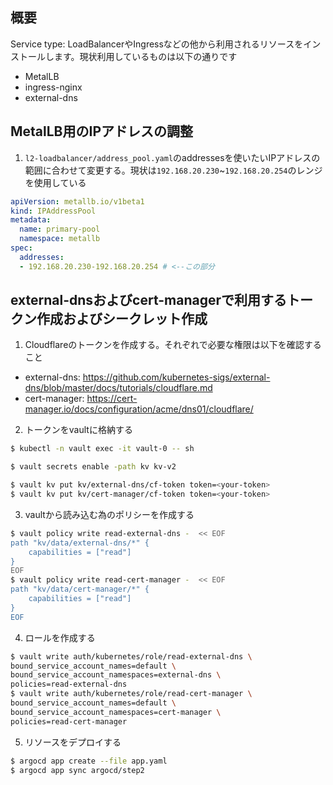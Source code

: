 ## 概要

Service type: LoadBalancerやIngressなどの他から利用されるリソースをインストールします。現状利用しているものは以下の通りです

- MetalLB
- ingress-nginx
- external-dns

## MetalLB用のIPアドレスの調整
1. `l2-loadbalancer/address_pool.yaml`のaddressesを使いたいIPアドレスの範囲に合わせて変更する。現状は`192.168.20.230`~`192.168.20.254`のレンジを使用している

```yaml
apiVersion: metallb.io/v1beta1
kind: IPAddressPool
metadata:
  name: primary-pool
  namespace: metallb
spec:
  addresses:
  - 192.168.20.230-192.168.20.254 # <--この部分
```

## external-dnsおよびcert-managerで利用するトークン作成およびシークレット作成

1. Cloudflareのトークンを作成する。それぞれで必要な権限は以下を確認すること
- external-dns: https://github.com/kubernetes-sigs/external-dns/blob/master/docs/tutorials/cloudflare.md
- cert-manager: https://cert-manager.io/docs/configuration/acme/dns01/cloudflare/

2. トークンをvaultに格納する
```bash
$ kubectl -n vault exec -it vault-0 -- sh
```

```bash
$ vault secrets enable -path kv kv-v2
```

```bash
$ vault kv put kv/external-dns/cf-token token=<your-token>
$ vault kv put kv/cert-manager/cf-token token=<your-token>
```

3. vaultから読み込む為のポリシーを作成する
```bash
$ vault policy write read-external-dns -  << EOF
path "kv/data/external-dns/*" {
    capabilities = ["read"]
}
EOF
$ vault policy write read-cert-manager -  << EOF
path "kv/data/cert-manager/*" {
    capabilities = ["read"]
}
EOF 
```

4. ロールを作成する
```bash
$ vault write auth/kubernetes/role/read-external-dns \
bound_service_account_names=default \
bound_service_account_namespaces=external-dns \
policies=read-external-dns
$ vault write auth/kubernetes/role/read-cert-manager \
bound_service_account_names=default \
bound_service_account_namespaces=cert-manager \
policies=read-cert-manager
```

5. リソースをデプロイする

```bash
$ argocd app create --file app.yaml 
$ argocd app sync argocd/step2
```